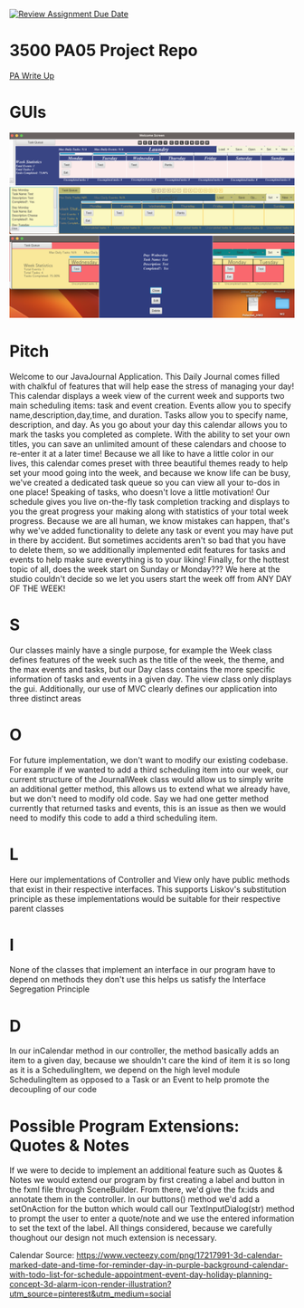[![Review Assignment Due Date](https://classroom.github.com/assets/deadline-readme-button-24ddc0f5d75046c5622901739e7c5dd533143b0c8e959d652212380cedb1ea36.svg)](https://classroom.github.com/a/x6ckGcN8)

# 3500 PA05 Project Repo

[PA Write Up](https://markefontenot.notion.site/PA-05-8263d28a81a7473d8372c6579abd6481)

# GUIs
![Theme1GUI.png](Theme1GUI.png)
![Theme2GUI.png](Theme2GUI.png)
![Theme3GUI.png](Theme3GUI.png)

# Pitch

Welcome to our JavaJournal Application. This Daily Journal comes filled with chalkful
of features that will help ease the stress of managing your day! This calendar displays
a week view of the current week and supports two main scheduling items: task and event creation.
Events allow you to specify name,description,day,time, and duration. Tasks allow you to specify name,
description, and day. As you go about your day this calendar allows you to mark the tasks you completed
as complete. With the ability to set your own titles, you can save an unlimited amount of these calendars
and choose to re-enter it at a later time! Because we all like to have a little color in our lives,
this calendar comes preset with three beautiful themes ready to help set your mood going into the week, and
because we know life can be busy, we've created a dedicated task queue so you can view all your to-dos in one place!
Speaking of tasks, who doesn't love a little motivation! Our schedule gives you live on-the-fly task completion tracking
and displays to you the great progress your making along with statistics of your total week progress. Because we are all
human, we know mistakes can happen, that's why we've added functionality to delete any task or event you may have put
in there by accident. But sometimes accidents aren't so bad that you have to delete them, so we additionally implemented
edit features for tasks and events to help make sure everything is to your liking! Finally, for the hottest topic of
all,
does the week start on Sunday or Monday??? We here at the studio couldn't decide so we let you users start the week
off from ANY DAY OF THE WEEK!

# S
Our classes mainly have a single purpose, for example the Week class defines features of the week such as the title of
the week, the theme, and the max events and tasks, but our Day class contains the more specific information
of tasks and events in a given day. The view class only displays the gui. Additionally, our use of MVC clearly defines
our application into three distinct areas

# O
For future implementation, we don't want to modify our existing codebase. For example if we wanted to add a third
scheduling item into our week, our current structure of the JournalWeek class would allow us to simply write an
additional getter method, this allows us to extend what we already have, but we don't need to modify old code. Say we
had one getter method currently that returned tasks and events, this is an issue as then we would need to modify this
code to add a third scheduling item.

# L
Here our implementations of Controller and View only have public methods that exist in their respective interfaces. This
supports Liskov's substitution principle as these implementations would be suitable for their respective parent classes

# I
None of the classes that implement an interface in our program have to depend on methods they don't use
this helps us satisfy the Interface Segregation Principle

# D
In our inCalendar method in our controller, the method basically adds an item to a given day, because we shouldn't care
the kind of item it is so long as it is a SchedulingItem, we depend on the high level module SchedulingItem
as opposed to a Task or an Event to help promote the decoupling of our code

# Possible Program Extensions: Quotes & Notes
If we were to decide to implement an additional feature such as Quotes & Notes we would extend
our program by first creating a label and button in the fxml file through SceneBuilder. From there,
we'd give the fx:ids and annotate them in the controller. In our buttons() method we'd add a setOnAction
for the button which would call our TextInputDialog(str) method to prompt the user to enter a quote/note and we use
the entered information to set the text of the label. All things considered, because we carefully thoughout our design
not much extension is necessary.

Calendar Source: https://www.vecteezy.com/png/17217991-3d-calendar-marked-date-and-time-for-reminder-day-in-purple-background-calendar-with-todo-list-for-schedule-appointment-event-day-holiday-planning-concept-3d-alarm-icon-render-illustration?utm_source=pinterest&utm_medium=social
